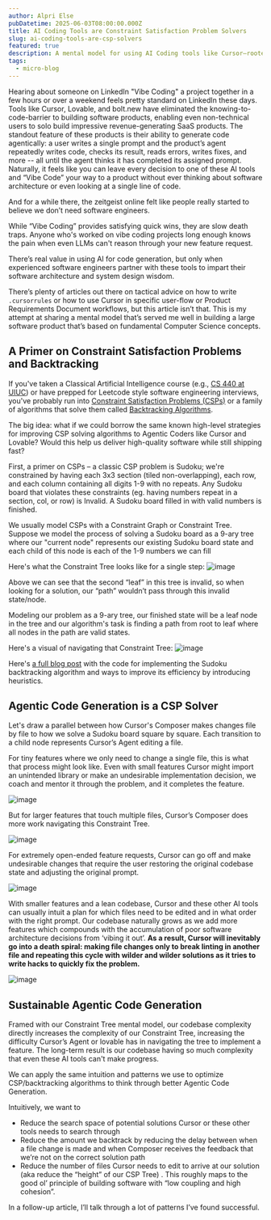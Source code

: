 ```yaml
---
author: Alpri Else
pubDatetime: 2025-06-03T08:00:00.000Z
title: AI Coding Tools are Constraint Satisfaction Problem Solvers
slug: ai-coding-tools-are-csp-solvers
featured: true
description: A mental model for using AI Coding tools like Cursor—rooted in CSPs and backtracking—to explain why “Vibe Coding” often fails at scale and how engineers can use these tools more effectively by applying core software design principles.
tags:
  - micro-blog
---
```


Hearing about someone on LinkedIn "Vibe Coding" a project together in a few hours or over a weekend feels pretty standard on LinkedIn these days. Tools like Cursor, Lovable, and bolt.new have eliminated the knowing-to-code-barrier to building software products, enabling even non-technical users to solo build impressive revenue-generating SaaS products. The standout feature of these products is their ability to generate code agentically: a user writes a single prompt and the product’s agent repeatedly writes code, checks its result, reads errors, writes fixes, and more -- all until the agent thinks it has completed its assigned prompt. Naturally, it feels like you can leave every decision to one of these AI tools and “Vibe Code” your way to a product without ever thinking about software architecture or even looking at a single line of code.

And for a while there, the zeitgeist online felt like people really started to believe we don’t need software engineers.

While “Vibe Coding” provides satisfying quick wins, they are slow death traps. Anyone who's worked on vibe coding projects long enough knows the pain when even LLMs can't reason through your new feature request.

There’s real value in using AI for code generation, but only when experienced software engineers partner with these tools to impart their software architecture and system design wisdom.

There’s plenty of articles out there on tactical advice on how to write `.cursorrules` or how to use Cursor in specific user-flow or Product Requirements Document workflows, but this article isn’t that. This is my attempt at sharing a mental model that’s served me well in building a large software product that’s based on fundamental Computer Science concepts.

## A Primer on Constraint Satisfaction Problems and Backtracking

If you've taken a Classical Artificial Intelligence course (e.g., [CS 440 at UIUC](https://mfleck.cs.illinois.edu/AI-course/index.html)) or have prepped for Leetcode style software engineering interviews, you've probably run into [Constraint Satisfaction Problems (CSPs)](<https://en.wikipedia.org/wiki/Constraint_satisfaction_problem#:~:text=Constraint%20satisfaction%20problems%20(CSPs)%20are,solved%20by%20constraint%20satisfaction%20methods>) or a family of algorithms that solve them called [Backtracking Algorithms](https://jeffe.cs.illinois.edu/teaching/algorithms/book/02-backtracking.pdf).

The big idea: what if we could borrow the same known high-level strategies for improving CSP solving algorithms to Agentic Coders like Cursor and Lovable? Would this help us deliver high-quality software while still shipping fast?

First, a primer on CSPs – a classic CSP problem is Sudoku; we're constrained by having each 3x3 section (tiled non-overlapping), each row, and each column containing all digits 1-9 with no repeats. Any Sudoku board that violates these constraints (eg. having numbers repeat in a section, col, or row) is Invalid. A Sudoku board filled in with valid numbers is finished.

We usually model CSPs with a Constraint Graph or Constraint Tree. Suppose we model the process of solving a Sudoku board as a 9-ary tree where our "current node" represents our existing Sudoku board state and each child of this node is each of the 1-9 numbers we can fill

Here's what the Constraint Tree looks like for a single step:
![image](./2025-06-03/simple-sodoku-csp.png)

Above we can see that the second “leaf” in this tree is invalid, so when looking for a solution, our “path” wouldn’t pass through this invalid state/node.

Modeling our problem as a 9-ary tree, our finished state will be a leaf node in the tree and our algorithm's task is finding a path from root to leaf where all nodes in the path are valid states.

Here's a visual of navigating that Constraint Tree:
![image](./2025-06-03//full-sodoku-csp.png)

Here's [a full blog post](https://davidcarmel.org/2021/09/13/solving-sudoku-by-heuristic-search/) with the code for implementing the Sudoku backtracking algorithm and ways to improve its efficiency by introducing heuristics.

## Agentic Code Generation is a CSP Solver

Let's draw a parallel between how Cursor's Composer makes changes file by file to how we solve a Sudoku board square by square. Each transition to a child node represents Cursor’s Agent editing a file.

For tiny features where we only need to change a single file, this is what that process might look like. Even with small features Cursor might import an unintended library or make an undesirable implementation decision, we coach and mentor it through the problem, and it completes the feature.

![image](./2025-06-03/code-csp.png)

But for larger features that touch multiple files, Cursor’s Composer does more work navigating this Constraint Tree.

![image](./2025-06-03/multi-file-code-csp.png)

For extremely open-ended feature requests, Cursor can go off and make undesirable changes that require the user restoring the original codebase state and adjusting the original prompt.

![image](./2025-06-03/code-csp-delayed.png)

With smaller features and a lean codebase, Cursor and these other AI tools can usually intuit a plan for which files need to be edited and in what order with the right prompt. Our codebase naturally grows as we add more features which compounds with the accumulation of poor software architecture decisions from ‘vibing it out’. **As a result, Cursor will inevitably go into a death spiral: making file changes only to break linting in another file and repeating this cycle with wilder and wilder solutions as it tries to write hacks to quickly fix the problem.**

![image](./2025-06-03/code-cascading-errors.png)

## Sustainable Agentic Code Generation

Framed with our Constraint Tree mental model, our codebase complexity directly increases the complexity of our Constraint Tree, increasing the difficulty Cursor’s Agent or lovable has in navigating the tree to implement a feature. The long-term result is our codebase having so much complexity that even these AI tools can't make progress.

We can apply the same intuition and patterns we use to optimize CSP/backtracking algorithms to think through better Agentic Code Generation.

Intuitively, we want to

- Reduce the search space of potential solutions Cursor or these other tools needs to search through
- Reduce the amount we backtrack by reducing the delay between when a file change is made and when Composer receives the feedback that we’re not on the correct solution path
- Reduce the number of files Cursor needs to edit to arrive at our solution (aka reduce the “height” of our CSP Tree) . This roughly maps to the good ol’ principle of building software with “low coupling and high cohesion”.

In a follow-up article, I’ll talk through a lot of patterns I’ve found successful.
